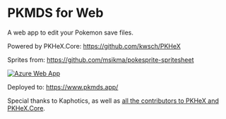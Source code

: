# PKMDS for Web

A web app to edit your Pokemon save files.

Powered by PKHeX.Core: https://github.com/kwsch/PKHeX

Sprites from: https://github.com/msikma/pokesprite-spritesheet

[![Azure Web App](https://github.com/codemonkey85/PKMDS-Blazor/actions/workflows/server-hosted_pkmds.yml/badge.svg)](https://github.com/codemonkey85/PKMDS-Blazor/actions/workflows/server-hosted_pkmds.yml)

Deployed to: https://www.pkmds.app/

Special thanks to Kaphotics, as well as [all the contributors to PKHeX and PKHeX.Core](https://github.com/kwsch/PKHeX/graphs/contributors).
